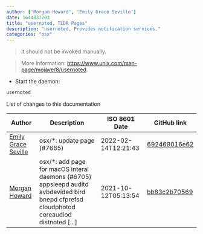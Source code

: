 ```yaml
---
author: ['Morgan Howard', 'Emily Grace Seville']
date: 1644837703
title: "usernoted, TLDR Pages"
description: "usernoted, Provides notification services."
categories: "osx"
---
```

> It should not be invoked manually.

> More information: <https://www.unix.com/man-page/mojave/8/usernoted>.

- Start the daemon:

```bash
usernoted
```
List of changes to this documentation


Author | Description | ISO 8601 Date | GitHub link
------|-----|-----|-----
[Emily Grace Seville](mailto:emilyseville7cf@gmail.com) | osx/*: update page (#7665) | 2022-02-14T12:21:43 | [692469016e62](https://github.com/tldr-pages/tldr/commit/692469016e62d4410ec92a8f29272e447046a0d2)
[Morgan Howard](mailto:morganhoward@users.noreply.github.com) | osx/*: add page for macOS interal daemons (#6705) appsleepd auditd avbdevided bird bnepd cfprefsd cloudphotod coreaudiod distnoted [...] | 2021-10-12T05:13:54 | [bb83c2b70569](https://github.com/tldr-pages/tldr/commit/bb83c2b705696df0df9a1b1407baf4df0ebd2ffe)

